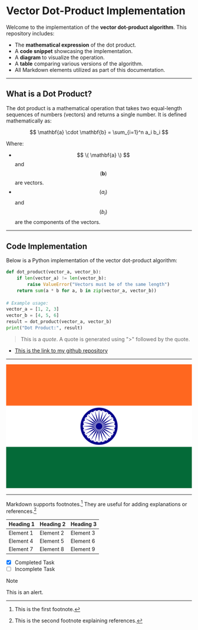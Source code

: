 # **Vector Dot-Product Implementation**

Welcome to the implementation of the **vector dot-product algorithm**. This repository includes:

- The **mathematical expression** of the dot product.
- A **code snippet** showcasing the implementation.
- A **diagram** to visualize the operation.
- A **table** comparing various versions of the algorithm.
- All Markdown elements utilized as part of this documentation.

---

## **What is a Dot Product?**

The dot product is a mathematical operation that takes two equal-length sequences of numbers (vectors) and returns a single number. It is defined mathematically as:

$$
\mathbf{a} \cdot \mathbf{b} = \sum_{i=1}^n a_i b_i
$$

Where:

- $$ \( \mathbf{a} \) $$ and $$ ( \mathbf{b} ) $$ are vectors.
- $$ ( a_i ) $$ and $$ ( b_i ) $$ are the components of the vectors.

---

## **Code Implementation**

Below is a Python implementation of the vector dot-product algorithm:

```python
def dot_product(vector_a, vector_b):
    if len(vector_a) != len(vector_b):
        raise ValueError("Vectors must be of the same length")
    return sum(a * b for a, b in zip(vector_a, vector_b))

# Example usage:
vector_a = [1, 2, 3]
vector_b = [4, 5, 6]
result = dot_product(vector_a, vector_b)
print("Dot Product:", result)
```


> This is a *quote*. A quote is generated using ">" followed by the quote.

- [This is the link to my github repository](https://github.com/Ayush-1-2/first-repository)

---

![Flag of India](Flag_of_India.png)

---

Markdown supports footnotes.[^1] They are useful for adding explanations or references.[^2]

[^1]: This is the first footnote.
[^2]: This is the second footnote explaining references. 

| Heading 1 | Heading 2 | Heading 3 |
|-----------|-----------|-----------|
| Element 1 | Element 2 | Element 3 |
| Element 4 | Element 5 | Element 6 |
| Element 7 | Element 8 | Element 9 |

- [x] Completed Task
- [ ] Incomplete Task

> [!NOTE]
> This is an alert.  
